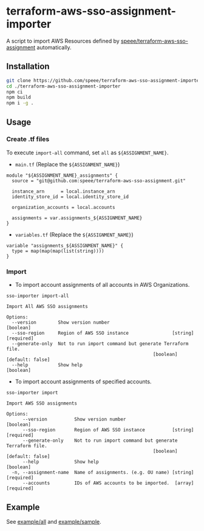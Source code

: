 # terraform-aws-sso-assignment-importer

A script to import AWS Resources defined by [speee/terraform-aws-sso-assignment](https://github.com/speee/terraform-aws-sso-assignment) automatically.

## Installation
```bash
git clone https://github.com/speee/terraform-aws-sso-assignment-importer.git
cd ./terraform-aws-sso-assignment-importer
npm ci
npm build
npm i -g .
```

## Usage
### Create .tf files
To execute `import-all` command, set `all` as `${ASSIGNMENT_NAME}`.
- `main.tf` (Replace the `${ASSIGNMENT_NAME}`)
```
module "${ASSIGNMENT_NAME}_assignments" {
  source = "git@github.com:speee/terraform-aws-sso-assignment.git"

  instance_arn      = local.instance_arn
  identity_store_id = local.identity_store_id

  organization_accounts = local.accounts

  assignments = var.assignments_${ASSIGNMENT_NAME}
}
```

- `variables.tf` (Replace the `${ASSIGNMENT_NAME}`)
```
variable "assignments_${ASSIGNMENT_NAME}" {
  type = map(map(map(list(string))))
}
```


### Import
- To import account assignments of all accounts in AWS Organizations.
```
sso-importer import-all

Import All AWS SSO assignments

Options:
  --version        Show version number                                 [boolean]
  --sso-region     Region of AWS SSO instance                [string] [required]
  --generate-only  Not to run import command but generate Terraform file.
                                                      [boolean] [default: false]
  --help           Show help                                           [boolean]
```

- To import account assignments of specified accounts.
```
sso-importer import

Import AWS SSO assignments

Options:
      --version          Show version number                           [boolean]
      --sso-region       Region of AWS SSO instance          [string] [required]
      --generate-only    Not to run import command but generate Terraform file.
                                                      [boolean] [default: false]
      --help             Show help                                     [boolean]
  -n, --assignment-name  Name of assignments. (e.g. OU name) [string] [required]
      --accounts         IDs of AWS accounts to be imported.  [array] [required]
```

## Example
See [example/all](example/all) and [example/sample](example/sample).
